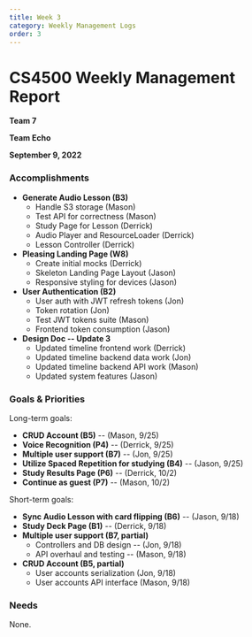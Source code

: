 ```yaml
---
title: Week 3
category: Weekly Management Logs
order: 3
---
```


# CS4500 Weekly Management Report

**Team 7**

**Team Echo**

**September 9, 2022**

### Accomplishments

- **Generate Audio Lesson (B3)**
  - Handle S3 storage (Mason)
  - Test API for correctness (Mason)
  - Study Page for Lesson (Derrick)
  - Audio Player and ResourceLoader (Derrick)
  - Lesson Controller (Derrick)
- **Pleasing Landing Page (W8)**
  - Create initial mocks (Derrick)
  - Skeleton Landing Page Layout (Jason) 
  - Responsive styling for devices (Jason)
- **User Authentication (B2)**
  - User auth with JWT refresh tokens (Jon) 
  - Token rotation (Jon)
  - Test JWT tokens suite (Mason)
  - Frontend token consumption (Jason)
- **Design Doc -- Update 3**
  - Updated timeline frontend work (Derrick)
  - Updated timeline backend data work (Jon)
  - Updated timeline backend API work (Mason)
  - Updated system features (Jason)

### Goals & Priorities

Long-term goals:

- **CRUD Account (B5)** -- (Mason, 9/25)
- **Voice Recognition (P4)** -- (Derrick, 9/25)
- **Multiple user support (B7)** -- (Jon, 9/25)
- **Utilize Spaced Repetition for studying (B4)** -- (Jason, 9/25)
- **Study Results Page (P6)** -- (Derrick, 10/2)
- **Continue as guest (P7)**  -- (Mason, 10/2)

Short-term goals:

- **Sync Audio Lesson with card flipping (B6)** -- (Jason, 9/18)
- **Study Deck Page (B1)** -- (Derrick, 9/18)
- **Multiple user support (B7, partial)**
  - Controllers and DB design -- (Jon, 9/18)
  - API overhaul and testing -- (Mason, 9/18)
- **CRUD Account (B5, partial)**
  - User accounts serialization (Jon, 9/18)
  - User accounts API interface (Mason, 9/18) 

### Needs

None.
